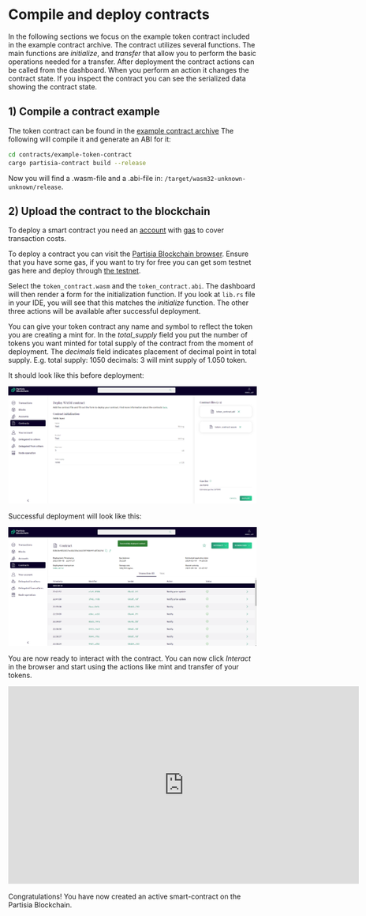 # Compile and deploy contracts

In the following sections we focus on the example token contract included in the example contract archive.
The contract utilizes several functions. The main functions are _initialize_, and _transfer_ that
allow you to perform the basic operations needed for a transfer.
After deployment the contract actions can be called from the dashboard. When you perform an action it
changes the contract state. If you inspect the contract you can see the serialized data showing
the contract state.

## 1) Compile a contract example

The token contract can be found in the [example contract archive](https://gitlab.com/partisiablockchain/language/example-contracts/-/tree/main/token?ref_type=heads)
The following will compile it and generate an ABI for it:

```bash
cd contracts/example-token-contract
cargo partisia-contract build --release
```

Now you will find a .wasm-file and a .abi-file in:
`/target/wasm32-unknown-unknown/release`.

## 2) Upload the contract to the blockchain

To deploy a smart contract you need an [account](../pbc-fundamentals/create-an-account.md) with [gas](gas/what-is-gas.md) to cover transaction costs.

To deploy a contract you can visit the [Partisia Blockchain browser](https://browser.partisiablockchain.com/contracts/deploy).
Ensure that you have some gas, if you want to try for free you can get som testnet gas here and deploy through [the testnet](https://browser.testnet.partisiablockchain.com/contracts/deploy). 

Select the `token_contract.wasm` and the `token_contract.abi`.
The dashboard will then render a form for the initialization function. If you look at `lib.rs` file in your IDE,
you will see that this matches the _initialize_ function.
The other three actions will be available after successful deployment. 

You can give your token contract any name and symbol to reflect the token you are creating a mint for.
In the _total_supply_ field you put the number of tokens you want minted for total supply of the contract
from the moment of deployment.
The _decimals_ field indicates placement of decimal point in total supply.
E.g. total supply: 1050 decimals: 3 will mint supply of 1.050 token. 

It should look like this before deployment: 

![compile-and-deploy-contracts-before-deploy.png](compile-and-deploy-contracts-before-deploy.png)

Successful deployment will look like
this:

![compile-and-deploy-contracts-after-deploy.png](compile-and-deploy-contracts-after-deploy.png)

You are now ready to interact with the contract. You can now click _Interact_ in the browser and start using the actions like mint and transfer of your tokens.

<div class="embed-video-wrapper">
<iframe width="711" height="400" src="https://www.youtube.com/embed/qV2grtWDxUE" title="YouTube video player" frameborder="0" allowfullscreen></iframe>
</div>

Congratulations! You have now created an active smart-contract on the Partisia Blockchain.
